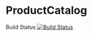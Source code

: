 # ProductCatalog
Build Status
[![Build Status](https://circleci.com/gh/shezaad-Jiffry/Lab-08-copy.png?branch=master)](https://app.circleci.com/pipelines/github/shezaad-Jiffry/Lab-08-copy/6/workflows/baeb74d6-3fc2-4bbc-9290-8ca84d90b4f3)



